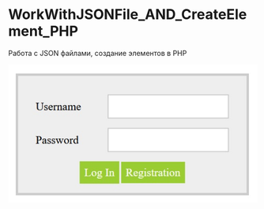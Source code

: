 # WorkWithJSONFile_AND_CreateElement_PHP
 Работа с JSON файлами, создание элементов в PHP
 
 ![1](https://github.com/Presstomsk/Authorization-RegistrationFormPHP/blob/main/JPGs/Authorization.jpg)
